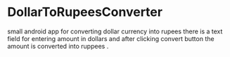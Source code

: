 # DollarToRupeesConverter
small android app for converting dollar currency into rupees
there is a text field for entering amount in dollars and after clicking convert button the amount is converted into ruppees .
